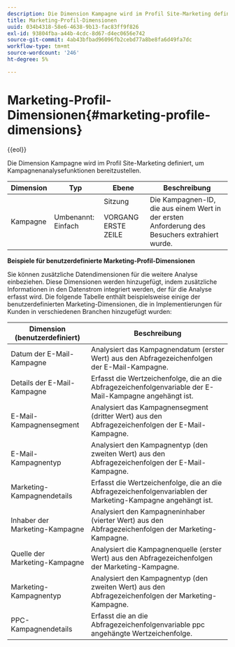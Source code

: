 ```yaml
---
description: Die Dimension Kampagne wird im Profil Site-Marketing definiert, um Kampagnenanalysefunktionen bereitzustellen.
title: Marketing-Profil-Dimensionen
uuid: 034b4318-58e6-4638-9b13-fac83ff9f826
exl-id: 93804fba-a44b-4cdc-8d67-d4ec0656e742
source-git-commit: 4ab43bfbad96096fb2cebd77a8be8fa6d49fa7dc
workflow-type: tm+mt
source-wordcount: '246'
ht-degree: 5%

---
```


# Marketing-Profil-Dimensionen{#marketing-profile-dimensions}

{{eol}}

Die Dimension Kampagne wird im Profil Site-Marketing definiert, um Kampagnenanalysefunktionen bereitzustellen.

<table id="table_27A4B8247F6D4E18BD61041CED7D8805"> 
 <thead> 
  <tr> 
   <th colname="col1" class="entry"> Dimension </th> 
   <th colname="col2" class="entry"> Typ </th> 
   <th colname="col3" class="entry"> Ebene </th> 
   <th colname="col4" class="entry"> Beschreibung </th> 
  </tr> 
 </thead>
 <tbody> 
  <tr> 
   <td colname="col1"> Kampagne </td> 
   <td colname="col2"> Umbenannt: Einfach </td> 
   <td colname="col3">Sitzung <p>VORGANG ERSTE ZEILE </p></td> 
   <td colname="col4"> Die Kampagnen-ID, die aus einem Wert in der ersten Anforderung des Besuchers extrahiert wurde. </td> 
  </tr> 
 </tbody> 
</table>

**Beispiele für benutzerdefinierte Marketing-Profil-Dimensionen**

Sie können zusätzliche Datendimensionen für die weitere Analyse einbeziehen. Diese Dimensionen werden hinzugefügt, indem zusätzliche Informationen in den Datenstrom integriert werden, der für die Analyse erfasst wird. Die folgende Tabelle enthält beispielsweise einige der benutzerdefinierten Marketing-Dimensionen, die in Implementierungen für Kunden in verschiedenen Branchen hinzugefügt wurden:

| Dimension (benutzerdefiniert) | Beschreibung |
|---|---|
| Datum der E-Mail-Kampagne | Analysiert das Kampagnendatum (erster Wert) aus den Abfragezeichenfolgen der E-Mail-Kampagne. |
| Details der E-Mail-Kampagne | Erfasst die Wertzeichenfolge, die an die Abfragezeichenfolgenvariable der E-Mail-Kampagne angehängt ist. |
| E-Mail-Kampagnensegment | Analysiert das Kampagnensegment (dritter Wert) aus den Abfragezeichenfolgen der E-Mail-Kampagne. |
| E-Mail-Kampagnentyp | Analysiert den Kampagnentyp (den zweiten Wert) aus den Abfragezeichenfolgen der E-Mail-Kampagne. |
| Marketing-Kampagnendetails | Erfasst die Wertzeichenfolge, die an die Abfragezeichenfolgenvariablen der Marketing-Kampagne angehängt ist. |
| Inhaber der Marketing-Kampagne | Analysiert den Kampagneninhaber (vierter Wert) aus den Abfragezeichenfolgen der Marketing-Kampagne. |
| Quelle der Marketing-Kampagne | Analysiert die Kampagnenquelle (erster Wert) aus den Abfragezeichenfolgen der Marketing-Kampagne. |
| Marketing-Kampagnentyp | Analysiert den Kampagnentyp (den zweiten Wert) aus den Abfragezeichenfolgen der Marketing-Kampagne. |
| PPC-Kampagnendetails | Erfasst die an die Abfragezeichenfolgenvariable ppc angehängte Wertzeichenfolge. |
